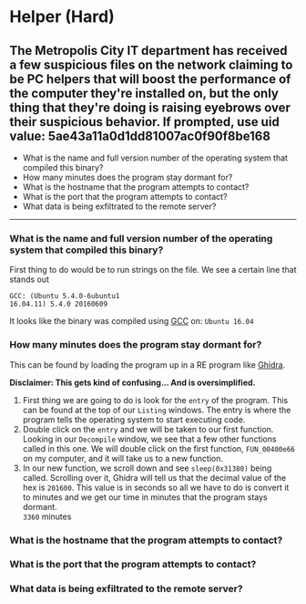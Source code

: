 # Helper (Hard)
## The Metropolis City IT department has received a few suspicious files on the network claiming to be PC helpers that will boost the performance of the computer they're installed on, but the only thing that they're doing is raising eyebrows over their suspicious behavior. If prompted, use uid value: 5ae43a11a0d1dd81007ac0f90f8be168

-	What is the name and full version number of the operating system that compiled this binary?
-	How many minutes does the program stay dormant for?
-	What is the hostname that the program attempts to contact?
-	What is the port that the program attempts to contact?
-	What data is being exfiltrated to the remote server?

---

###	What is the name and full version number of the operating system that compiled this binary?
First thing to do would be to run strings on the file. We see a certain line that stands out
```
GCC: (Ubuntu 5.4.0-6ubuntu1
16.04.11) 5.4.0 20160609
```
It looks like the binary was compiled using [GCC](https://linux.die.net/man/1/gcc) on: `Ubuntu 16.04` 

###	How many minutes does the program stay dormant for?
This can be found by loading the program up in a RE program like [Ghidra](https://ghidra-sre.org/).

**Disclaimer: This gets kind of confusing... And is oversimplified.**

1. First thing we are going to do is look for the `entry` of the program. This can be found at the top of our `Listing` windows. The entry is where the program tells the operating system to start executing code.
2. Double click on the `entry` and we will be taken to our first function. Looking in our `Decompile` window, we see that a few other functions called in this one. We will double click on the first function, `FUN_00400e66` on my computer, and it will take us to a new function.
3. In our new function, we scroll down and see `sleep(0x31380)` being called. Scrolling over it, Ghidra will tell us that the decimal value of the hex is `201600`. This value is in seconds so all we have to do is convert it to minutes and we get our time in minutes that the program stays dormant. <br>
`3360` minutes
###	What is the hostname that the program attempts to contact?
###	What is the port that the program attempts to contact?
###	What data is being exfiltrated to the remote server?